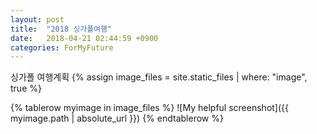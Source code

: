 ```yaml
---
layout: post
title:  "2018 싱가폴여행"
date:   2018-04-21 02:44:59 +0900
categories: ForMyFuture
---
```


싱가폴 여행계획
{% assign image_files = site.static_files | where: "image", true %}

<table>
{% tablerow  myimage in image_files %}
  ![My helpful screenshot]({{ myimage.path | absolute_url }})
{% endtablerow %}
</table>
